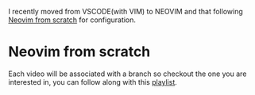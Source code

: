 I recently moved from VSCODE(with VIM) to NEOVIM and that following [Neovim from scratch](https://github.com/LunarVim/Neovim-from-scratch) for configuration.

# Neovim from scratch

Each video will be associated with a branch so checkout the one you are interested in, you can follow along with this [playlist](https://www.youtube.com/watch?v=ctH-a-1eUME&list=PLhoH5vyxr6Qq41NFL4GvhFp-WLd5xzIzZ).
